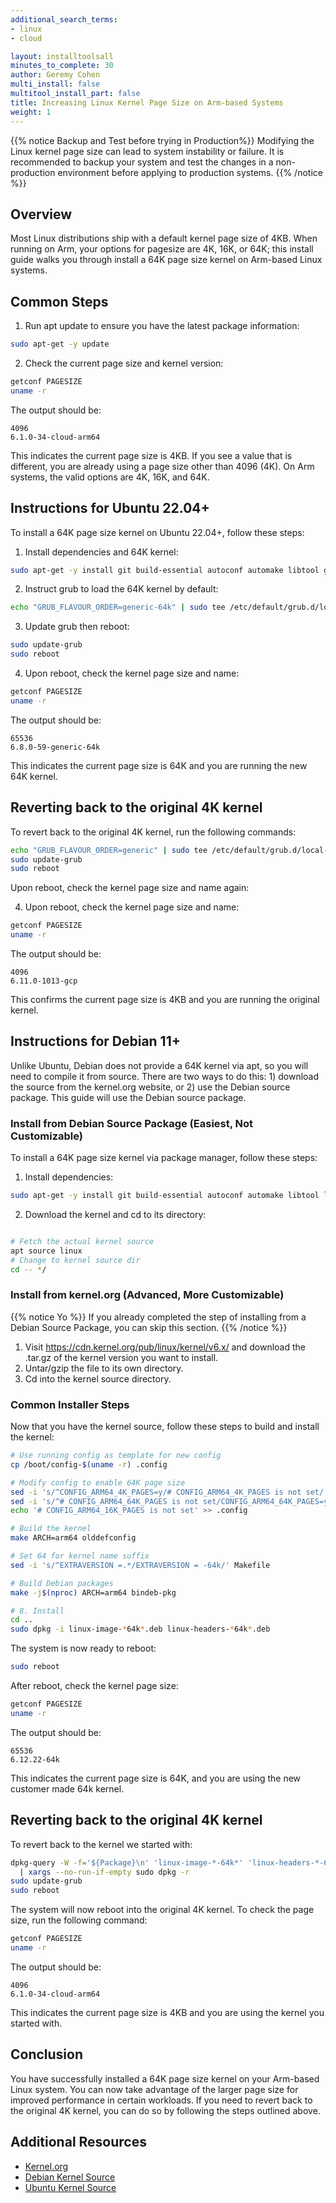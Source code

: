 ```yaml
---
additional_search_terms:
- linux
- cloud

layout: installtoolsall
minutes_to_complete: 30
author: Geremy Cohen
multi_install: false
multitool_install_part: false
title: Increasing Linux Kernel Page Size on Arm-based Systems
weight: 1
---
```



{{% notice Backup and Test before trying in Production%}}
Modifying the Linux kernel page size can lead to system instability or failure. It is recommended to backup your system and test the changes in a non-production environment before applying to production systems.
{{% /notice %}}


## Overview
Most Linux distributions ship with a default kernel page size of 4KB. When running on Arm, your options for pagesize are 4K, 16K, or 64K; this install guide walks you through  install a 64K page size kernel on Arm-based Linux systems.

## Common Steps

1. Run apt update to ensure you have the latest package information:

```bash
sudo apt-get -y update
```
2. Check the current page size and kernel version:

```bash
getconf PAGESIZE
uname -r
```
The output should be:

```output
4096
6.1.0-34-cloud-arm64
```

This indicates the current page size is 4KB. If you see a value that is different, you are already using a page size other than 4096 (4K).  On Arm systems, the valid options are 4K, 16K, and 64K.


## Instructions for Ubuntu 22.04+

To install a 64K page size kernel on Ubuntu 22.04+, follow these steps:

1. Install dependencies and 64K kernel:

```bash
sudo apt-get -y install git build-essential autoconf automake libtool gdb wget linux-generic-64k
```
2. Instruct grub to load the 64K kernel by default:

```bash
echo "GRUB_FLAVOUR_ORDER=generic-64k" | sudo tee /etc/default/grub.d/local-order.cfg 
````

3. Update grub then reboot:

```bash
sudo update-grub 
sudo reboot 
```

4. Upon reboot, check the kernel page size and name:

```bash
getconf PAGESIZE
uname -r
```

The output should be:

```output
65536
6.8.0-59-generic-64k
```

This indicates the current page size is 64K and you are running the new 64K kernel.  

## Reverting back to the original 4K kernel

To revert back to the original 4K kernel, run the following commands:

```bash
echo "GRUB_FLAVOUR_ORDER=generic" | sudo tee /etc/default/grub.d/local-order.cfg 
sudo update-grub 
sudo reboot 
```

Upon reboot, check the kernel page size and name again:

4. Upon reboot, check the kernel page size and name:

```bash
getconf PAGESIZE
uname -r
```

The output should be:

```output
4096
6.11.0-1013-gcp
```
This confirms the current page size is 4KB and you are running the original kernel.

## Instructions for Debian 11+

Unlike Ubuntu, Debian does not provide a 64K kernel via apt, so you will need to compile it from source.  There are two ways to do this: 1) download the source from the kernel.org website, or 2) use the Debian source package.  This guide will use the Debian source package.

### Install from Debian Source Package (Easiest, Not Customizable)

To install a 64K page size kernel via package manager, follow these steps:

1. Install dependencies:

```bash
sudo apt-get -y install git build-essential autoconf automake libtool libncurses-dev bison flex libssl-dev libelf-dev bc debhelper-compat rsync
```

2. Download the kernel and cd to its directory:
```bash

# Fetch the actual kernel source
apt source linux
# Change to kernel source dir
cd -- */
```

### Install from kernel.org (Advanced, More Customizable)

{{% notice Yo %}}
If you already completed the step of installing from a Debian Source Package, you can skip this section.
{{% /notice %}}

1. Visit https://cdn.kernel.org/pub/linux/kernel/v6.x/ and download the .tar.gz of the kernel version you want to install. 
2. Untar/gzip the file to its own directory.
3. Cd into the kernel source directory.

### Common Installer Steps 

Now that you have the kernel source, follow these steps to build and install the kernel:
```bash
# Use running config as template for new config
cp /boot/config-$(uname -r) .config 

# Modify config to enable 64K page size
sed -i 's/^CONFIG_ARM64_4K_PAGES=y/# CONFIG_ARM64_4K_PAGES is not set/' .config
sed -i 's/^# CONFIG_ARM64_64K_PAGES is not set/CONFIG_ARM64_64K_PAGES=y/' .config
echo '# CONFIG_ARM64_16K_PAGES is not set' >> .config

# Build the kernel 
make ARCH=arm64 olddefconfig

# Set 64 for kernel name suffix
sed -i 's/^EXTRAVERSION =.*/EXTRAVERSION = -64k/' Makefile

# Build Debian packages
make -j$(nproc) ARCH=arm64 bindeb-pkg

# 8. Install
cd ..
sudo dpkg -i linux-image-*64k*.deb linux-headers-*64k*.deb
```

The system is now ready to reboot:
```bash
sudo reboot
```
After reboot, check the kernel page size:
```bash
getconf PAGESIZE
uname -r
```
The output should be:

```output
65536
6.12.22-64k
```
This indicates the current page size is 64K, and you are using the new customer made 64k kernel.  

## Reverting back to the original 4K kernel

To revert back to the kernel we started with:

```bash
dpkg-query -W -f='${Package}\n' 'linux-image-*-64k*' 'linux-headers-*-64k*' \
  | xargs --no-run-if-empty sudo dpkg -r
sudo update-grub
sudo reboot
```
The system will now reboot into the original 4K kernel.  To check the page size, run the following command:
```bash
getconf PAGESIZE
uname -r
``` 

The output should be:

```output
4096
6.1.0-34-cloud-arm64
```
This indicates the current page size is 4KB and you are using the kernel you started with.

## Conclusion
You have successfully installed a 64K page size kernel on your Arm-based Linux system. You can now take advantage of the larger page size for improved performance in certain workloads. If you need to revert back to the original 4K kernel, you can do so by following the steps outlined above.

## Additional Resources
- [Kernel.org](https://kernel.org)
- [Debian Kernel Source](https://www.debian.org/doc/manuals/debian-reference/ch05.en.html#_kernel_source)
- [Ubuntu Kernel Source](https://wiki.ubuntu.com/Kernel/BuildYourOwnKernel)

